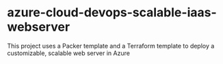 # azure-cloud-devops-scalable-iaas-webserver
This project uses a Packer template and a Terraform template to deploy a customizable, scalable web server in Azure
